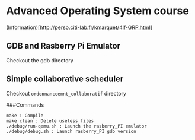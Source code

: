# Advanced Operating System course

(Information)[http://perso.citi-lab.fr/kmarquet/4if-GRP.html]

## GDB and Rasberry Pi Emulator

Checkout the gdb directory

## Simple collaborative scheduler

Checkout `ordonnanceemnt_collaboratif` directory

###Commands

```
make : Compile
make clean : Delete useless files
./debug/run-qemu.sh : Launch the rasberry_PI emulator
./debug/debug.sh : Launch rasberry_PI gdb version
```
